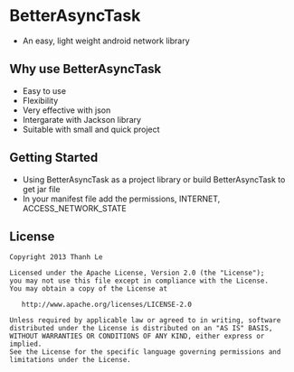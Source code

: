 BetterAsyncTask
================

 * An easy, light weight android network library

## Why use BetterAsyncTask

 * Easy to use
 * Flexibility
 * Very effective with json
 * Intergarate with Jackson library
 * Suitable with small and quick project


## Getting Started

 * Using BetterAsyncTask as a project library or build BetterAsyncTask to get jar file
 * In your manifest file add the permissions, INTERNET,  ACCESS_NETWORK_STATE

## License

    Copyright 2013 Thanh Le

    Licensed under the Apache License, Version 2.0 (the "License");
    you may not use this file except in compliance with the License.
    You may obtain a copy of the License at

       http://www.apache.org/licenses/LICENSE-2.0

    Unless required by applicable law or agreed to in writing, software
    distributed under the License is distributed on an "AS IS" BASIS,
    WITHOUT WARRANTIES OR CONDITIONS OF ANY KIND, either express or implied.
    See the License for the specific language governing permissions and
    limitations under the License.

